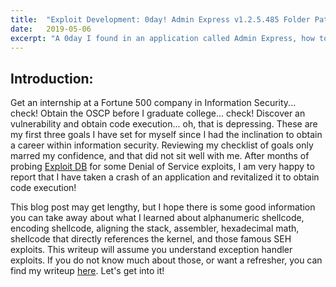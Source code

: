 ```yaml
---
title:  "Exploit Development: 0day! Admin Express v1.2.5.485 Folder Path Local SEH Alphanumeric Encoded Buffer Overflow"
date:   2019-05-06
excerpt: "A 0day I found in an application called Admin Express, how to, by hand, alphanumerically encode shellcode, align the stack properly, and explaining the integral details of this exploit."
---
```

Introduction:
---
Get an internship at a Fortune 500 company in Information Security... check! Obtain the OSCP before I graduate college... check! Discover an vulnerability and obtain code execution... oh, that is depressing. These are my first three goals I have set for myself since I had the inclination to obtain a career within information security. Reviewing my checklist of goals only marred my confidence, and that did not sit well with me. After months of probing [Exploit DB](https://www.exploit-db.com) for some Denial of Service exploits, I am very happy to report that I have taken a crash of an application and revitalized it to obtain code execution! 

This blog post may get lengthy, but I hope there is some good information you can take away about what I learned about alphanumeric shellcode, encoding shellcode, aligning the stack, assembler, hexadecimal math, shellcode that directly references the kernel, and those famous SEH exploits. This writeup will assume you understand exception handler exploits. If you do not know much about those, or want a refresher, you can find my writeup [here](https://connormcgarr.github.io/Exception-Handlers-and-Egg-Hunters/). Let's get into it!
